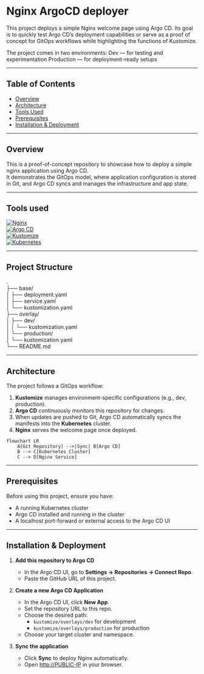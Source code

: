 # Nginx ArgoCD deployer

This project deploys a simple Nginx welcome page using Argo CD.
Its goal is to quickly test Argo CD’s deployment capabilities or serve as a proof of concept for GitOps workflows while highlighting the functions of Kustomize.

The project comes in two environments:
Dev — for testing and experimentation
Production — for deployment-ready setups


---

## Table of Contents
- [Overview](#overview)
- [Architecture](#architecture)
- [Tools Used](#tools-used)
- [Prerequisites](#prerequisites)
- [Installation & Deployment](#installation--deployment)
 

---

## Overview

This is a proof-of-concept repository to showcase how to deploy a simple nginx application using Argo CD.  
It demonstrates the GitOps model, where application configuration is stored in Git, and Argo CD syncs and manages the infrastructure and app state.

---

  
## Tools used

[![Nginx](https://img.shields.io/badge/Nginx-009639?logo=nginx&logoColor=white)](https://nginx.org/en/)  
[![Argo CD](https://img.shields.io/badge/Argo%20CD-ef7b4d?logo=argo&logoColor=white)](https://argoproj.github.io/cd/)  
[![Kustomize](https://img.shields.io/badge/Kustomize-326ce5?logo=kubernetes&logoColor=white)](https://kustomize.io/)  
[![Kubernetes](https://img.shields.io/badge/Kubernetes-326ce5?logo=kubernetes&logoColor=white)](https://kubernetes.io/)  


---  

## Project Structure
.  
├── base/  
│   ├── deployment.yaml  
│   ├── service.yaml  
│   └── kustomization.yaml  
├── overlay/  
│   ├── dev/  
│   │   └── kustomization.yaml  
│   └── production/  
│       └── kustomization.yaml  
└── README.md  


---  

## Architecture

The project follows a GitOps workflow:

1. **Kustomize** manages environment-specific configurations (e.g., dev, production).  
2. **Argo CD** continuously monitors this repository for changes.  
3. When updates are pushed to Git, Argo CD automatically syncs the manifests into the **Kubernetes** cluster.  
4. **Nginx** serves the welcome page once deployed.

```mermaid
flowchart LR
    A[Git Repository] -->|Sync| B[Argo CD]
    B --> C[Kubernetes Cluster]
    C --> D[Nginx Service]
```

---  

## Prerequisites

Before using this project, ensure you have:

- A running Kubernetes cluster  
- Argo CD installed and running in the cluster  
- A localhost port-forward or external access to the Argo CD UI  

---

## Installation & Deployment

1. **Add this repository to Argo CD**
   - In the Argo CD UI, go to **Settings → Repositories → Connect Repo**.
   - Paste the GitHub URL of this project.

2. **Create a new Argo CD Application**
   - In the Argo CD UI, click **New App**.
   - Set the repository URL to this repo.
   - Choose the desired path:
     - `kustomize/overlays/dev` for development
     - `kustomize/overlays/production` for production
   - Choose your target cluster and namespace.

3. **Sync the application**
   - Click **Sync** to deploy Nginx automatically.
   - Open [http://PUBLIC-IP](http://PUBLIC-IP) in your browser.
